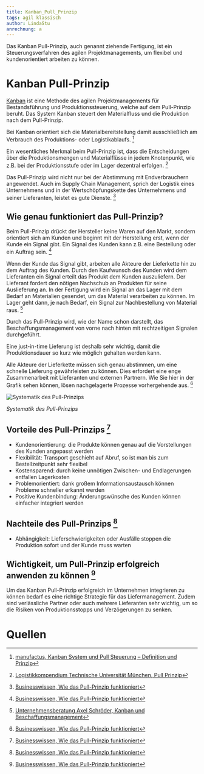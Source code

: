 ```yaml
---
title: Kanban_Pull_Prinzip
tags: agil klassisch
author: LindaStu
anrechnung: a
---
```


Das Kanban Pull-Prinzip, auch genannt ziehende Fertigung, ist ein Steuerungsverfahren des agilen Projektmanagements, um flexibel und kundenorientiert arbeiten zu können. 

# Kanban Pull-Prinzip 

[Kanban](https://managingprojectssuccessfully.github.io/kb/Kanban.html) ist eine Methode des agilen Projektmanagements für Bestandsführung und Produktionssteuerung, welche auf dem Pull-Prinzip beruht. Das System Kanban steuert den Materialfluss und die Produktion nach dem Pull-Prinzip. 

Bei Kanban orientiert sich die Materialbereitstellung damit ausschließlich am Verbrauch des Produktions- oder Logistikablaufs. [^1]

Ein wesentliches Merkmal beim Pull-Prinzip ist, dass die Entscheidungen über die Produktionsmengen und Materialflüsse in jedem Knotenpunkt, wie z.B. bei der Produktionsstufe oder im Lager dezentral erfolgen. [^2]

Das Pull-Prinzip wird nicht nur bei der Abstimmung mit Endverbrauchern angewendet. Auch im Supply Chain Management, sprich der Logistik eines Unternehmens und in der Wertschöpfungskette des Unternehmens und seiner Lieferanten, leistet es gute Dienste. [^3]


## Wie genau funktioniert das Pull-Prinzip? 

Beim Pull-Prinzip drückt der Hersteller keine Waren auf den Markt, sondern orientiert sich am Kunden und beginnt mit der Herstellung erst, wenn der Kunde ein Signal gibt. Ein Signal des Kunden kann z.B. eine Bestellung oder ein Auftrag sein. [^3]

Wenn der Kunde das Signal gibt, arbeiten alle Akteure der Lieferkette hin zu dem Auftrag des Kunden. Durch den Kaufwunsch des Kunden wird dem Lieferanten ein Signal erteilt das Produkt dem Kunden auszuliefern. Der Lieferant fordert den nötigen Nachschub an Produkten für seine Auslieferung an. In der Fertigung wird ein Signal an das Lager mit dem Bedarf an Materialien gesendet, um das Material verarbeiten zu können. Im Lager geht dann, je nach Bedarf, ein Signal zur Nachbestellung von Material raus. [^4]

Durch das Pull-Prinzip wird, wie der Name schon darstellt, das Beschaffungsmanagement von vorne nach hinten mit rechtzeitigen Signalen durchgeführt. 

Eine just-in-time Lieferung ist deshalb sehr wichtig, damit die Produktionsdauer so kurz wie möglich gehalten werden kann. 

Alle Akteure der Lieferkette müssen sich genau abstimmen, um eine schnelle Lieferung gewährleisten zu können. Dies erfordert eine enge Zusammenarbeit mit Lieferanten und externen Partnern. 
Wie Sie hier in der Grafik sehen können, lösen nachgelagerte Prozesse vorhergehende aus. [^3]


![Systematik des Pull-Prinzips](https://raw.githubusercontent.com/LindaStu/ManagingProjectsSuccessfully.github.io/main/kb/Kanban_Pull_Prinzip/Pull-Prinzip.png)

*Systematik des Pull-Prinzips*

## Vorteile des Pull-Prinzips [^3]

* Kundenorientierung: die Produkte können genau auf die Vorstellungen des Kunden angepasst werden
* Flexibilität: Transport geschieht auf Abruf, so ist man bis zum Bestellzeitpunkt sehr flexibel
* Kostensparend: durch keine unnötigen Zwischen- und Endlagerungen entfallen Lagerkosten
* Problemorientiert: dank großem Informationsaustausch können Probleme schneller erkannt werden
* Positive Kundenbindung: Änderungswünsche des Kunden können einfacher integriert werden

## Nachteile des Pull-Prinzips [^3]

* Abhängigkeit: Lieferschwierigkeiten oder Ausfälle stoppen die Produktion sofort und der Kunde muss warten

## Wichtigkeit, um Pull-Prinzip erfolgreich anwenden zu können [^3]

Um das Kanban Pull-Prinzip erfolgreich im Unternehmen integrieren zu können bedarf es eine richtige Strategie für das Liefermanagement. Zudem sind verlässliche Partner oder auch mehrere Lieferanten sehr wichtig, um so die Risiken von Produktionsstopps und Verzögerungen zu senken.

# Quellen

[^1]: [manufactus, Kanban System und Pull Steuerung – Definition und Prinzip]( https://www.kanban-system.com/de/kanban-system-was-ist-das/)
[^2]: [Logistikkompendium Technische Universität München, Pull Prinzip](https://wiki.tum.de/display/logistikkompendium/Pull-Prinzip)
[^3]: [Businesswissen, Wie das Pull-Prinzip funktioniert](https://www.business-wissen.de/artikel/prozessplanung-wie-das-pull-prinzip-funktioniert/)
[^4]: [Unternehmensberatung Axel Schröder, Kanban und Beschaffungsmanagement](https://axel-schroeder.de/kanban-und-beschaffungsmanagement/)

